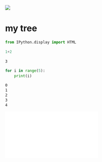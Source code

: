 
<img src="http://www.arbormaxtree.com/wp-content/uploads/2014/10/Raleigh-Tree-Removal-1024x884.jpg" />

# my tree






```python
from IPython.display import HTML
```


```python
1+2
```




    3




```python
for i in range(5):
    print(i)
```

    0
    1
    2
    3
    4
    

![Alt](tryout.pdf)